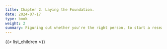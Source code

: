 ```yaml
---
title: Chapter 2. Laying the Foundation.
date: 2024-07-17
type: book
weight: 2
summary: Figuring out whether you're the right person, to start a research centre, and why now.
---
```


{{< list_children >}}
